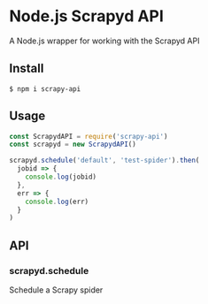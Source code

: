 # Node.js Scrapyd API

A Node.js wrapper for working with the Scrapyd API

## Install

    $ npm i scrapy-api

## Usage

```js
const ScrapydAPI = require('scrapy-api')
const scrapyd = new ScrapydAPI()

scrapyd.schedule('default', 'test-spider').then(
  jobid => {
    console.log(jobid)
  },
  err => {
    console.log(err)
  }
)
```

## API

### scrapyd.schedule

Schedule a Scrapy spider